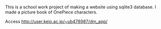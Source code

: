This is a school work project of making a website using sqlite3 database.
I made a picture book of OnePiece characters.



Access http://user.keio.ac.jp/~ub478987/dm_app/
